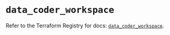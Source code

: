 # `data_coder_workspace`

Refer to the Terraform Registry for docs: [`data_coder_workspace`](https://registry.terraform.io/providers/coder/coder/0.13.0/docs/data-sources/workspace).
